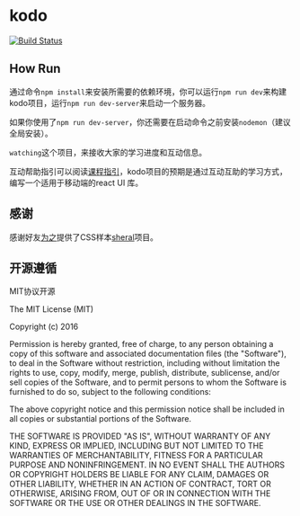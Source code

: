 # kodo

[![Build Status](https://travis-ci.org/mulgore/kodo.svg?branch=master)](https://travis-ci.org/mulgore/kodo)

## How Run

通过命令`npm install`来安装所需要的依赖环境，你可以运行`npm run dev`来构建kodo项目，运行`npm run dev-server`来启动一个服务器。

如果你使用了`npm run dev-server`，你还需要在启动命令之前安装`nodemon`（建议全局安装）。

`watching`这个项目，来接收大家的学习进度和互动信息。

互动帮助指引可以阅读[课程指引](https://github.com/mulgore/kodo/wiki/%E8%AF%BE%E7%A8%8B%E6%8C%87%E5%BC%95)，kodo项目的预期是通过互动互助的学习方式，编写一个适用于移动端的react UI 库。

## 感谢

感谢好友[为之](https://github.com/marvin1023)提供了CSS样本[sheral](https://github.com/imweb/sheral)项目。

## 开源遵循

MIT协议开源

The MIT License (MIT)

Copyright (c) 2016

Permission is hereby granted, free of charge, to any person obtaining a copy
of this software and associated documentation files (the "Software"), to deal
in the Software without restriction, including without limitation the rights
to use, copy, modify, merge, publish, distribute, sublicense, and/or sell
copies of the Software, and to permit persons to whom the Software is
furnished to do so, subject to the following conditions:

The above copyright notice and this permission notice shall be included in all
copies or substantial portions of the Software.

THE SOFTWARE IS PROVIDED "AS IS", WITHOUT WARRANTY OF ANY KIND, EXPRESS OR
IMPLIED, INCLUDING BUT NOT LIMITED TO THE WARRANTIES OF MERCHANTABILITY,
FITNESS FOR A PARTICULAR PURPOSE AND NONINFRINGEMENT. IN NO EVENT SHALL THE
AUTHORS OR COPYRIGHT HOLDERS BE LIABLE FOR ANY CLAIM, DAMAGES OR OTHER
LIABILITY, WHETHER IN AN ACTION OF CONTRACT, TORT OR OTHERWISE, ARISING FROM,
OUT OF OR IN CONNECTION WITH THE SOFTWARE OR THE USE OR OTHER DEALINGS IN THE
SOFTWARE.
